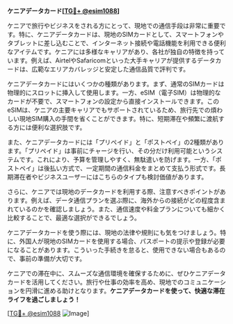**ケニアデータカード[[TG💪+ @esim1088](https://t.me/s/esim1088)]**

ケニアで旅行やビジネスをされる方にとって、現地での通信手段は非常に重要です。特に、ケニアデータカードは、現地のSIMカードとして、スマートフォンやタブレットに差し込むことで、インターネット接続や電話機能を利用できる便利なアイテムです。ケニアには多様なキャリアがあり、各社が独自の特徴を持っています。例えば、AirtelやSafaricomといった大手キャリアが提供するデータカードは、広範なエリアカバレッジと安定した通信品質で評判です。

ケニアデータカードにはいくつかの種類があります。まず、通常のSIMカードは物理的にスロットに挿入して使用します。一方、eSIM（電子SIM）は物理的なカードが不要で、スマートフォンの設定から直接インストールできます。このeSIMは、ケニアの主要キャリアでもサポートされているため、旅行先での煩わしい現地SIM購入の手間を省くことができます。特に、短期滞在や頻繁に渡航する方には便利な選択肢です。

また、ケニアデータカードには「プリペイド」と「ポストペイ」の2種類があります。「プリペイド」は事前にチャージを行い、その分だけ利用可能というシステムです。これにより、予算を管理しやすく、無駄遣いを防げます。一方、「ポストペイ」は後払い方式で、一定期間の通信料金をまとめて支払う形式です。長期滞在者やビジネスユーザーにはこちらのタイプも検討価値があります。

さらに、ケニアでは現地のデータカードを利用する際、注意すべきポイントがあります。例えば、データ通信プランを選ぶ際に、海外からの接続がどの程度含まれているのかを確認しましょう。また、通信速度や料金プランについても細かく比較することで、最適な選択ができるでしょう。

ケニアデータカードを使う際には、現地の法律や規則にも気をつけましょう。特に、外国人が現地のSIMカードを使用する場合、パスポートの提示や登録が必要になることがあります。こういった手続きを怠ると、使用できない場合もあるので、事前の準備が大切です。

ケニアでの滞在中に、スムーズな通信環境を確保するために、ぜひケニアデータカードを活用してください。旅行や仕事の効率を高め、現地でのコミュニケーションを円滑に進める助けとなります。**ケニアデータカードを使って、快適な滞在ライフを過ごしましょう！**

[[TG💪+ @esim1088](https://t.me/s/esim1088) ![Image](https://i.postimg.cc/Y0z9fWf4/image.png)]